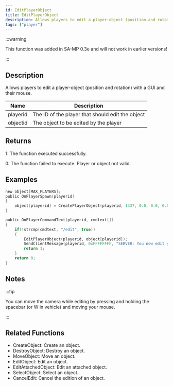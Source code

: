 ```yaml
---
id: EditPlayerObject
title: EditPlayerObject
description: Allows players to edit a player-object (position and rotation) with a GUI and their mouse.
tags: ["player"]
---
```


<TagLinks />

:::warning

This function was added in SA-MP 0.3e and will not work in earlier versions!

:::

## Description

Allows players to edit a player-object (position and rotation) with a GUI and their mouse.

| Name     | Description                                      |
| -------- | ------------------------------------------------ |
| playerid | The ID of the player that should edit the object |
| objectid | The object to be edited by the player            |

## Returns

1: The function executed successfully.

0: The function failed to execute. Player or object not valid.

## Examples

```c
new object[MAX_PLAYERS];
public OnPlayerSpawn(playerid)
{
    object[playerid] = CreatePlayerObject(playerid, 1337, 0.0, 0.0, 0.0, 0.0, 0.0, 0.0);
}

public OnPlayerCommandText(playerid, cmdtext[])
{
    if(!strcmp(cmdtext, "/edit", true))
    {
        EditPlayerObject(playerid, object[playerid]);
        SendClientMessage(playerid, 0xFFFFFFFF, "SERVER: You now edit your object!");
        return 1;
    }
    return 0;
}
```

## Notes

:::tip

You can move the camera while editing by pressing and holding the spacebar (or W in vehicle) and moving your mouse.

:::

## Related Functions

- CreateObject: Create an object.
- DestroyObject: Destroy an object.
- MoveObject: Move an object.
- EditObject: Edit an object.
- EditAttachedObject: Edit an attached object.
- SelectObject: Select an object.
- CancelEdit: Cancel the edition of an object.
